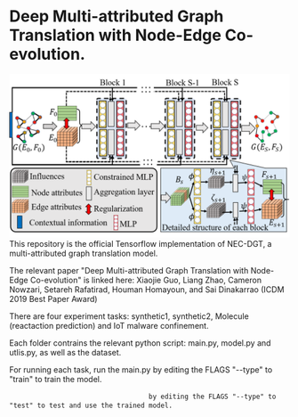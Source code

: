 # Deep Multi-attributed Graph Translation with Node-Edge Co-evolution.
![image_text](images/NEC-DGT.png)
This repository is the official Tensorflow implementation of NEC-DGT, a multi-attributed graph translation model.

The relevant paper "Deep Multi-attributed Graph Translation with Node-Edge Co-evolution" is linked here:
Xiaojie Guo, Liang Zhao, Cameron Nowzari, Setareh Rafatirad, Houman Homayoun, and Sai Dinakarrao (ICDM 2019 Best Paper Award)



There are four experiment tasks: synthetic1, synthetic2, Molecule (reactaction prediction) and IoT malware confinement.


Each folder contrains the relevant python script: main.py, model.py and utlis.py, as well as the dataset.


For running each task, run the main.py by editing the FLAGS "--type" to "train" to train the model.

                                       by editing the FLAGS "--type" to "test" to test and use the trained model.
